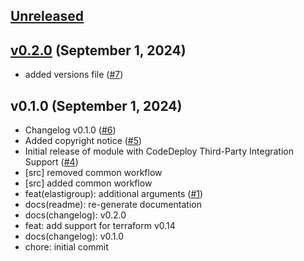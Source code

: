 <a name="unreleased"></a>
## [Unreleased]



<a name="v0.2.0"></a>
## [v0.2.0] (September 1, 2024)

- added versions file ([#7](https://github.com/spotinst/terraform-spotinst-elastigroup-aws/issues/7))


<a name="v0.1.0"></a>
## v0.1.0 (September 1, 2024)

- Changelog v0.1.0 ([#6](https://github.com/spotinst/terraform-spotinst-elastigroup-aws/issues/6))
- Added copyright notice ([#5](https://github.com/spotinst/terraform-spotinst-elastigroup-aws/issues/5))
- Initial release of module with CodeDeploy Third-Party Integration Support ([#4](https://github.com/spotinst/terraform-spotinst-elastigroup-aws/issues/4))
- [src] removed common workflow
- [src] added common workflow
- feat(elastigroup): additional arguments  ([#1](https://github.com/spotinst/terraform-spotinst-elastigroup-aws/issues/1))
- docs(readme): re-generate documentation
- docs(changelog): v0.2.0
- feat: add support for terraform v0.14
- docs(changelog): v0.1.0
- chore: initial commit


[Unreleased]: https://github.com/spotinst/terraform-spotinst-elastigroup-aws/compare/v0.2.0...HEAD
[v0.2.0]: https://github.com/spotinst/terraform-spotinst-elastigroup-aws/compare/v0.1.0...v0.2.0
